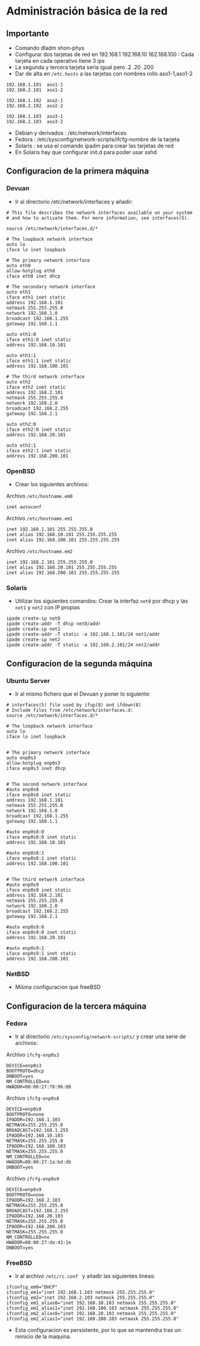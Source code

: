 # Administración básica de la red
## Importante
- Comando dladm shon-phys
- Configurar dos tarjetas de red en 192.168.1 192.168.10 162.168.100 : Cada tarjeta en cada operativo tiene 3 ips
-  La segunda y tercera tarjeta seria igual pero .2 .20 .200
-  Dar de alta en `/etc.hosts` a las tarjetas con nombres rollo aso1-1,aso1-2
```
192.168.1.101  aso1-1
192.168.2.101  aso1-2

192.168.1.102  aso2-1
192.168.2.102  aso2-2

192.168.1.103  aso3-1
192.168.2.103  aso3-2
```

-  Debian y derivados : /etc/network/interfaces
-  Fedora : /etc/sysconfig/network-scripts/ifcfg-nombre de la tarjeta  
-  Solaris : se usa el comando ipadm para crear las tarjetas de red
-  En Solaris hay que configurar init.d para poder usar sshd
## Configuracion de la primera máquina
### Devuan
- Ir al directorio /etc/network/interfaces y añadir:
```
# This file describes the network interfaces available on your system
# and how to activate them. For more information, see interfaces(5).

source /etc/network/interfaces.d/*

# The loopback network interface
auto lo
iface lo inet loopback

# The primary network interface
auto eth0
allow-hotplug eth0
iface eth0 inet dhcp

# The secondary network interface
auto eth1
iface eth1 inet static 
address 192.168.1.101 
netmask 255.255.255.0
network 192.168.1.0
broadcast 192.168.1.255
gateway 192.168.1.1

auto eth1:0
iface eth1:0 inet static
address 192.168.10.101

auto eth1:1
iface eth1:1 inet static
address 192.168.100.101

# The third network interface
auto eth2
iface eth2 inet static
address 192.168.2.101
netmask 255.255.255.0
network 192.168.2.0  
broadcast 192.168.2.255
gateway 192.168.2.1  

auto eth2:0
iface eth2:0 inet static
address 192.168.20.101

auto eth2:1
iface eth2:1 inet static
address 192.168.200.101
```
### OpenBSD
- Crear los siguientes archivos:
  
Archivo `/etc/hostname.em0`  
```
inet autoconf
```
Archivo `/etc/hostname.em1`
```
inet 192.168.1.101 255.255.255.0
inet alias 192.168.10.101 255.255.255.255
inet alias 192.168.100.101 255.255.255.255
```
Archivo  `/etc/hostname.em2`  
```
inet 192.168.2.101 255.255.255.0
inet alias 192.168.20.101 255.255.255.255
inet alias 192.168.200.101 255.255.255.255
```
### Solaris
- Utilizar los siguientes comandos:
Crear la interfaz `net0` por dhcp y las `net1` y `net2` con IP propias
```
ipadm create-ip net0
ipadm create-addr -T dhcp net0/addr
ipadm create-ip net1
ipadm create-addr -T static -a 192.168.1.101/24 net1/addr
ipadm create-ip net2
ipadm create-addr -T static -a 192.168.2.101/24 net2/addr
```


## Configuracion de la segunda máquina
### Ubuntu Server
- Ir al mismo fichero que el Devuan y poner lo siguiente:
```
# interfaces(5) file used by ifup(8) and ifdown(8)
# Include files from /etc/network/interfaces.d:
source /etc/network/interfaces.d/*

# The loopback network interface
auto lo
iface lo inet loopback


# The primary network interface
auto enp0s3
allow-hotplug enp0s3
iface enp0s3 inet dhcp


# The second network interface
#auto enp0s8
iface enp0s8 inet static 
address 192.168.1.101 
netmask 255.255.255.0
network 192.168.1.0
broadcast 192.168.1.255
gateway 192.168.1.1

#auto enp0s8:0
iface enp0s8:0 inet static
address 192.168.10.101

#auto enp0s8:1
iface enp0s8:1 inet static
address 192.168.100.101


# The third network interface
#auto enp0s9
iface enp0s9 inet static
address 192.168.2.101
netmask 255.255.255.0
network 192.168.2.0  
broadcast 192.168.2.255
gateway 192.168.2.1  

#auto enp0s9:0
iface enp0s9:0 inet static
address 192.168.20.101

#auto enp0s9:1
iface enp0s9:1 inet static
address 192.168.200.101
```
### NetBSD
- Misma configuracion que freeBSD
## Configuracion de la tercera máquina
### Fedora
- Ir al directorio `/etc/sysconfig/network-scripts/` y crear una serie de archivos:  

Archivo `ifcfg-enp0s3`
```
DEVICE=enp0s3
BOOTPROTO=dhcp
ONBOOT=yes
NM_CONTROLLED=no
HWADDR=08:00:27:78:96:88
```
Archivo `ifcfg-enp0s8`
```
DEVICE=enp0s8
BOOTPROTO=none
IPADDR=192.168.1.103
NETMASK=255.255.255.0
BROADCAST=192.168.1.255
IPADDR=192.168.10.103
NETMASK=255.255.255.0
IPADDR=192.168.100.103
NETMASK=255.255.255.0
NM_CONTROLLED=no
HWADDR=08:00:27:1a:bd:db
ONBOOT=yes
```
Archivo `ifcfg-enp0s9`
```
DEVICE=enp0s9
BOOTPROTO=none
IPADDR=192.168.2.103
NETMASK=255.255.255.0
BROADCAST=192.168.2.255
IPADDR=192.168.20.103
NETMASK=255.255.255.0
IPADDR=192.168.200.103
NETMASK=255.255.255.0
NM_CONTROLLED=no
HWADDR=08:00:27:de:43:1e
ONBOOT=yes
```

### FreeBSD
- Ir al archivo `/etc/rc.conf ` y añadir las siguientes lineas:
```
ifconfig_em0="DHCP"
ifconfig_em1="inet 192.168.1.103 netmask 255.255.255.0"
ifconfig_em2="inet 192.168.2.103 netmask 255.255.255.0"
ifconfig_em1_alias0="inet 192.168.10.103 netmask 255.255.255.0"
ifconfig_em1_alias1="inet 192.168.100.103 netmask 255.255.255.0"
ifconfig_em2_alias0="inet 192.168.20.103 netmask 255.255.255.0"
ifconfig_em2_alias1="inet 192.168.200.103 netmask 255.255.255.0"
```
- Esta configuracion es persistente, por lo que se mantendra tras un reinicio de la maquina.
  


